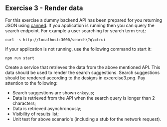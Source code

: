 ## Exercise 3 - Render data

For this exercise a dummy backend API has been prepared for you returning JSON using [canned](https://github.com/sideshowcoder/canned). If you application is running then you can query the search endpoint. For example a user searching for search term `trui`:
```
curl -s http://localhost:3000/search\?q\=trui
```

If your application is not running, use the following command to start it:

```
npm run start
```

Create a service that retrieves the data from the above mentioned API. This data should be used to render the search suggestions. Search suggestions should be rendered according to the designs in excercise3.png. Pay attention to the following:

- Search suggestions are shown `onkeyup`;
- Data is retrieved from the API when the search query is longer than 2 characters;
- Data is retrieved asynchronously;
- Visibility of results list;
- Unit test for above scenario's (including a stub for the network request).